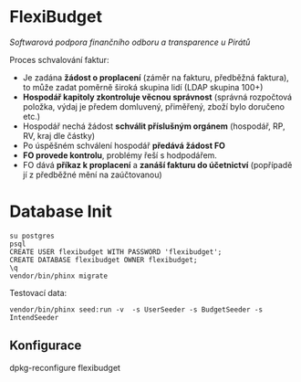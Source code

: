 FlexiBudget
===========


_Softwarová podpora finančního odboru a transparence u Pirátů_

Proces schvalování faktur:

  *  Je zadána **žádost o proplacení** (záměr na fakturu, předběžná faktura), to může zadat poměrně široká skupina lidí (LDAP skupina 100+)
  *  **Hospodář kapitoly zkontroluje věcnou správnost** (správná rozpočtová položka, výdaj je předem domluvený, přiměřený, zboží bylo doručeno etc.)
  *  Hospodář nechá žádost **schválit příslušným orgánem** (hospodář, RP, RV, kraj dle částky)
  *  Po úspěšném schválení hospodář **předává žádost FO**
  *  **FO provede kontrolu**, problémy řeší s hodpodářem.
  *  FO dává **příkaz k proplacení** a **zanáší fakturu do účetnictví** (popřípadě jí z předběžné mění na zaúčtovanou)

 
Database Init
=============

    su postgres
    psql 
    CREATE USER flexibudget WITH PASSWORD 'flexibudget';
    CREATE DATABASE flexibudget OWNER flexibudget;
    \q
    vendor/bin/phinx migrate
    
Testovací data:

    vendor/bin/phinx seed:run -v  -s UserSeeder -s BudgetSeeder -s IntendSeeder

Konfigurace
-----------

dpkg-reconfigure flexibudget

